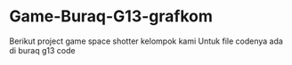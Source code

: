 # Game-Buraq-G13-grafkom
Berikut project game space shotter kelompok kami
Untuk file codenya ada di buraq g13 code
